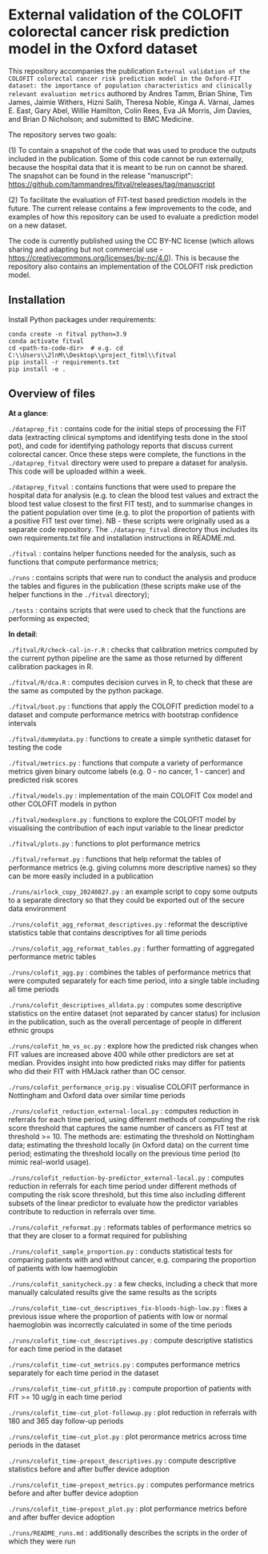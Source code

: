 # External validation of the COLOFIT colorectal cancer risk prediction model in the Oxford dataset

This repository accompanies the publication `External validation of the COLOFIT colorectal cancer risk prediction model in the Oxford-FIT dataset: the importance of population characteristics and clinically relevant evaluation metrics` authored by Andres Tamm, Brian Shine, Tim James, Jaimie Withers, Hizni Salih, Theresa Noble, Kinga A. Várnai, James E. East, Gary Abel, Willie Hamilton, Colin Rees, Eva JA Morris, Jim
Davies, and Brian D Nicholson; and submitted to BMC Medicine.

The repository serves two goals: 

(1) To contain a snapshot of the code that was used to produce the outputs included in the publication. Some of this code cannot be run externally, because the hospital data that it is meant to be run on cannot be shared. The snapshot can be found in the release "manuscript": https://github.com/tammandres/fitval/releases/tag/manuscript

(2) To facilitate the evaluation of FIT-test based prediction models in the future. The current release contains a few improvements to the code, and examples of how this repository can be used to evaluate a prediction model on a new dataset.

The code is currently published using the CC BY-NC license (which allows sharing and adapting but not commercial use - https://creativecommons.org/licenses/by-nc/4.0). This is because the repository also contains an implementation of the COLOFIT risk prediction model.


## Installation

Install Python packages under requirements:

```
conda create -n fitval python=3.9
conda activate fitval
cd <path-to-code-dir>  # e.g. cd C:\\Users\\2lnM\\Desktop\\project_fitml\\fitval
pip install -r requirements.txt
pip install -e .
```


## Overview of files 


**At a glance**: 

`./dataprep_fit` : contains code for the initial steps of processing the FIT data (extracting clinical symptoms and identifying tests done in the stool pot), and code for identifying pathology reports that discuss current colorectal cancer. Once these steps were complete, the functions in the `./dataprep_fitval` directory were used to prepare a dataset for analysis. This code will be uploaded within a week.

`./dataprep_fitval` : contains functions that were used to prepare the hospital data for analysis (e.g. to clean the blood test values and extract the blood test value closest to the first FIT test), and to summarise changes in the patient population over time (e.g. to plot the proportion of patients with a positive FIT test over time). NB - these scripts were originally used as a separate code repository. The `./dataprep_fitval` directory thus includes its own requirements.txt file and installation instructions in README.md.

`./fitval` : contains helper functions needed for the analysis, such as functions that compute performance metrics;

`./runs` : contains scripts that were run to conduct the analysis and produce the tables and figures in the publication (these scripts make use of the helper functions in the `./fitval` directory);

`./tests` : contains scripts that were used to check that the functions are performing as expected;


**In detail**:

`./fitval/R/check-cal-in-r.R` : checks that calibration metrics computed by the current python pipeline are the same as those returned by different calibration packages in R.

`./fitval/R/dca.R` : computes decision curves in R, to check that these are the same as computed by the python package.

`./fitval/boot.py` : functions that apply the COLOFIT prediction model to a dataset and compute performance metrics with bootstrap confidence intervals

`./fitval/dummydata.py` : functions to create a simple synthetic dataset for testing the code

`./fitval/metrics.py` : functions that compute a variety of performance metrics given binary outcome labels (e.g. 0 - no cancer, 1 - cancer) and predicted risk scores

`./fitval/models.py` : implementation of the main COLOFIT Cox model and other COLOFIT models in python

`./fitval/modexplore.py` : functions to explore the COLOFIT model by visualising the contribution of each input variable to the linear predictor 

`./fitval/plots.py` : functions to plot performance metrics 

`./fitval/reformat.py` : functions that help reformat the tables of performance metrics (e.g. giving columns more descriptive names) so they can be more easily included in a publication

`./runs/airlock_copy_20240827.py` : an example script to copy some outputs to a separate directory so that they could be exported out of the secure data environment

`./runs/colofit_agg_reformat_descriptives.py` : reformat the descriptive statistics table that contains descriptives for all time periods

`./runs/colofit_agg_reformat_tables.py` : further formatting of aggregated performance metric tables

`./runs/colofit_agg.py` : combines the tables of performance metrics that were computed separately for each time period, into a single table including all time periods

`./runs/colofit_descriptives_alldata.py` : computes some descriptive statistics on the entire dataset (not separated by cancer status) for inclusion in the publication, such as the overall percentage of people in different ethnic groups

`./runs/colofit_hm_vs_oc.py` : explore how the predicted risk changes when FIT values are increased above 400 while other predictors are set at median. Provides insight into how predicted risks may differ for patients who did their FIT with HMJack rather than OC censor.

`./runs/colofit_performance_orig.py` : visualise COLOFIT performance in Nottingham and Oxford data over similar time periods

`./runs/colofit_reduction_external-local.py` : computes reduction in referrals for each time period, using different methods of computing the risk score threshold that captures the same number of cancers as FIT test at threshold >= 10. The methods are: estimating the threshold on Nottingham data; estimating the threshold locally (in Oxford data) on the current time period; estimating the threshold locally on the previous time period (to mimic real-world usage).

`./runs/colofit_reduction-by-predictor_external-local.py` : computes reduction in referrals for each time period under different methods of computing the risk score threshold, but this time also including different subsets of the linear predictor to evaluate how the predictor variables contribute to reduction in referrals over time.

`./runs/colofit_reformat.py` : reformats tables of performance metrics so that they are closer to a format required for publishing

`./runs/colofit_sample_proportion.py` : conducts statistical tests for comparing patients with and without cancer, e.g. comparing the proportion of patients with low haemoglobin

`./runs/colofit_sanitycheck.py` : a few checks, including a check that more manually calculated results give the same results as the scripts

`./runs/colofit_time-cut_descriptives_fix-bloods-high-low.py` : fixes a previous issue where the proportion of patients with low or normal haemoglobin was incorrectly calculated in some of the time periods

`./runs/colofit_time-cut_descriptives.py` : compute descriptive statistics for each time period in the dataset

`./runs/colofit_time-cut_metrics.py` : computes performance metrics separately for each time period in the dataset

`./runs/colofit_time-cut_pfit10.py` : compute proportion of patients with FIT >= 10 ug/g in each time period

`./runs/colofit_time-cut_plot-followup.py` : plot reduction in referrals with 180 and 365 day follow-up periods

`./runs/colofit_time-cut_plot.py` : plot perormance metrics across time periods in the dataset

`./runs/colofit_time-prepost_descriptives.py` : compute descriptive statistics before and after buffer device adoption

`./runs/colofit_time-prepost_metrics.py` : computes performance metrics before and after buffer device adoption

`./runs/colofit_time-prepost_plot.py` : plot performance metrics before and after buffer device adoption

`./runs/README_runs.md` : additionally describes the scripts in the order of which they were run


